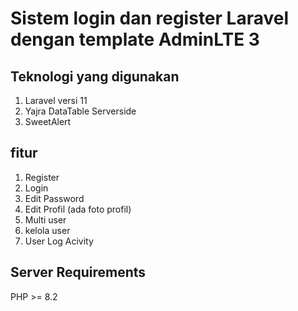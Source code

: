 # Sistem login dan register Laravel dengan template AdminLTE 3

## Teknologi yang digunakan
1. Laravel versi 11
2. Yajra DataTable Serverside
3. SweetAlert

## fitur
1. Register
2. Login
3. Edit Password
4. Edit Profil (ada foto profil)
5. Multi user
6. kelola user
7. User Log Acivity

## Server Requirements
PHP >= 8.2
